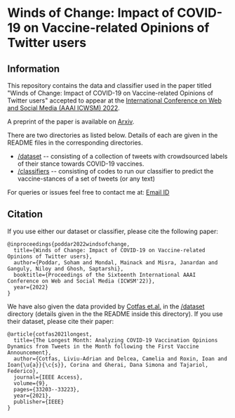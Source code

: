 # Winds of Change: Impact of COVID-19 on Vaccine-related Opinions of Twitter users

## Information
This repository contains the data and classifier used in the paper titled "Winds of Change: Impact of COVID-19 on Vaccine-related Opinions of Twitter users" accepted to appear at the [International Conference on Web and Social Media (AAAI ICWSM) 2022](https://www.icwsm.org/2022/index.html/ "ICWSM Website").

A preprint of the paper is available on [Arxiv](https://arxiv.org "Paper on Arxiv").

There are two directories as listed below. Details of each are given in the README files in the corresponding directories.
- [/dataset](./dataset) -- consisting of a collection of tweets with crowdsourced labels of their stance towards COVID-19 vaccines.
- [/classifiers](./classifiers) -- consisting of codes to run our classifier to predict the vaccine-stances of a set of tweets (or any text)

For queries or issues feel free to contact me at: [Email ID](sohampoddar@kgpian.iitkgp.ac.in)

## Citation
If you use either our dataset or classifier, please cite the following paper:
```
@inproceedings{poddar2022windsofchange,
  title={Winds of Change: Impact of COVID-19 on Vaccine-related Opinions of Twitter users},
  author={Poddar, Soham and Mondal, Mainack and Misra, Janardan and Ganguly, Niloy and Ghosh, Saptarshi},
  booktitle={Proceedings of the Sixteenth International AAAI Conference on Web and Social Media (ICWSM'22)},
  year={2022}
}
```


We have also given the data provided by [Cotfas et.al.](https://github.com/liviucotfas/covid-19-vaccination-hesitancy "Cotfas Github repository") in the [/dataset](./dataset) directory (details given in the the README inside this directory). If you use their dataset, please cite their paper:
```
@article{cotfas2021longest,
  title={The Longest Month: Analyzing COVID-19 Vaccination Opinions Dynamics from Tweets in the Month following the First Vaccine Announcement},
  author={Cotfas, Liviu-Adrian and Delcea, Camelia and Roxin, Ioan and Ioan{\u{a}}{\c{s}}, Corina and Gherai, Dana Simona and Tajariol, Federico},
  journal={IEEE Access},
  volume={9},
  pages={33203--33223},
  year={2021},
  publisher={IEEE}
}
```
